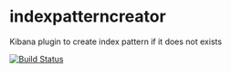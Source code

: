 # indexpatterncreator

Kibana plugin to create index pattern if it does not exists

[![Build Status](https://api.travis-ci.org/Nordstrom/indexpatterncreator.svg?branch=master)](https://travis-ci.org/Nordstrom/indexpatterncreator)
